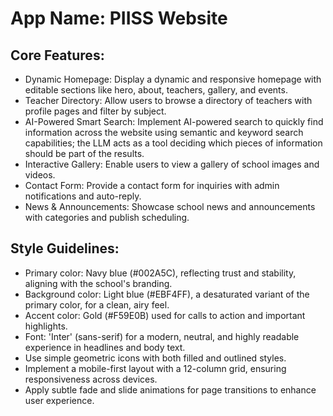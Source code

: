# **App Name**: PIISS Website

## Core Features:

- Dynamic Homepage: Display a dynamic and responsive homepage with editable sections like hero, about, teachers, gallery, and events.
- Teacher Directory: Allow users to browse a directory of teachers with profile pages and filter by subject.
- AI-Powered Smart Search: Implement AI-powered search to quickly find information across the website using semantic and keyword search capabilities; the LLM acts as a tool deciding which pieces of information should be part of the results.
- Interactive Gallery: Enable users to view a gallery of school images and videos.
- Contact Form: Provide a contact form for inquiries with admin notifications and auto-reply.
- News & Announcements: Showcase school news and announcements with categories and publish scheduling.

## Style Guidelines:

- Primary color: Navy blue (#002A5C), reflecting trust and stability, aligning with the school's branding.
- Background color: Light blue (#EBF4FF), a desaturated variant of the primary color, for a clean, airy feel.
- Accent color: Gold (#F59E0B) used for calls to action and important highlights.
- Font: 'Inter' (sans-serif) for a modern, neutral, and highly readable experience in headlines and body text.
- Use simple geometric icons with both filled and outlined styles.
- Implement a mobile-first layout with a 12-column grid, ensuring responsiveness across devices.
- Apply subtle fade and slide animations for page transitions to enhance user experience.